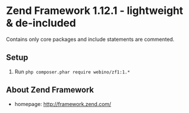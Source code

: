 # Zend Framework 1.12.1 - lightweight & de-included

Contains only core packages and include statements are commented.

## Setup

  1. Run `php composer.phar require webino/zf1:1.*`

## About Zend Framework

- homepage: http://framework.zend.com/
